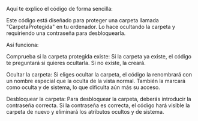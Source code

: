 
Aquí te explico el código de forma sencilla:

Este código está diseñado para proteger una carpeta llamada "CarpetaProtegida" en tu ordenador. Lo hace ocultando la carpeta y requiriendo una contraseña para desbloquearla.

Así funciona:

Comprueba si la carpeta protegida existe: Si la carpeta ya existe, el código te preguntará si quieres ocultarla. Si no existe, la creará.

Ocultar la carpeta: Si eliges ocultar la carpeta, el código la renombrará con un nombre especial que la oculta de la vista normal. También la marcará como oculta y de sistema, lo que dificulta aún más su acceso.

Desbloquear la carpeta: Para desbloquear la carpeta, deberás introducir la contraseña correcta. Si la contraseña es correcta, el código hará visible la carpeta de nuevo y eliminará los atributos ocultos y de sistema.